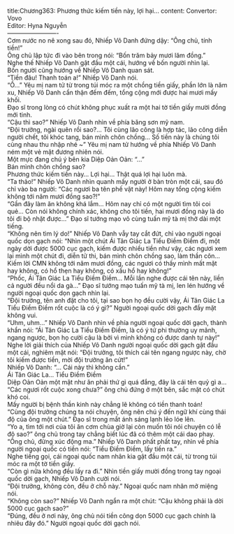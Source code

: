 title:Chương363: Phương thức kiếm tiền này, lợi hại...
content:
Convertor: Vovo<br>Editor: Hyna Nguyễn<br>————————-<br>Cơm nước no nê xong sau đó, Nhiếp Vô Danh đứng dậy: “Ông chủ, tính tiền!”<br>Ông chủ lập tức đi vào bên trong nói: “Bốn trăm bảy mươi lăm đồng.”<br>Nghe thế Nhiếp Vô Danh gật đầu một cái, hướng về bốn người nhìn lại.<br>Bốn người cũng hướng về Nhiếp Vô Danh quan sát.<br>“Tiền đâu! Thanh toán a!” Nhiếp Vô Danh nói.<br>“Ồ…” Yêu mị nam tử từ trong túi móc ra một chồng tiền giấy, phần lớn là năm xu, Nhiếp Vô Danh cẩn thận đếm đếm, tổng cộng mới được hai mươi mấy khối.<br>Đạo sĩ trong lòng có chút không phục xuất ra một hai tờ tiền giấy mười đồng mới tinh.<br>“Cậu thì sao?” Nhiếp Vô Danh nhìn về phía băng sơn mỹ nam.<br>“Đội trưởng, ngài quên rồi sao?… Tôi cùng lão công là hợp tác, lão công diễn người chết, tôi khóc tang, bán mình chôn chồng… Số tiền này là chúng tôi cùng nhau thu nhập nhé ~” Yêu mị nam tử hướng về phía Nhiếp Vô Danh ném một vẻ mặt đương nhiên nói.<br>Một mực đang chú ý bên kia Diệp Oản Oản: “…”<br>Bán mình chôn chồng sao?<br>Phương thức kiếm tiền này… Lợi hại… Thật quá lợi hại luôn mà.<br>“Ta thảo!” Nhiếp Vô Danh nhìn quanh mấy người ở bàn tròn một cái, sau đó chỉ vào ba người: “Các ngươi ba tên phế vật này! Hôm nay tổng cộng kiếm không tới năm mươi đồng sao?!”<br>“Gần đây làm ăn không khá lắm… Hôm nay chỉ có một người tìm tôi coi quẻ… Còn nói không chính xác, không cho tôi tiền, hai mươi đồng này là do tôi đi bộ nhặt được…” Đạo sĩ tướng mạo vô cùng tuấn mỹ tà mị thở dài một tiếng.<br>“Không nên tìm lý do!” Nhiếp Vô Danh vẫy tay cắt đứt, chỉ vào người ngoại quốc dọn gạch nói: “Nhìn một chút Ái Tân Giác La Tiểu Điềm Điềm đi, một ngày dời được 5000 cục gạch, kiếm được nhiều tiền như vậy, các ngươi xem lại mình một chút đi, diễn tử thi, bán mình chôn chồng sao, làm thần côn… Kiếm lời CMN không tới năm mươi đồng, các ngươi có thấy mình mất mặt hay không, có hổ thẹn hay không, có xấu hổ hay không!”<br>“Phốc, Ái Tân Giác La Tiểu Điềm Điềm… Mỗi lần nghe được cái tên này, liền cả người đều nổi da gà…” Đạo sĩ tướng mạo tuấn mỹ tà mị, len lén hướng về người ngoại quốc dọn gạch nhìn lại.<br>“Đội trưởng, tên anh đặt cho tôi, tại sao bọn họ đều cười vậy, Ái Tân Giác La Tiểu Điềm Điềm rốt cuộc là có ý gì?” Người ngoại quốc dời gạch đầy mặt không vui.<br>“Uhm, uhm…” Nhiếp Vô Danh nhìn về phía người ngoại quốc dời gạch, thành khẩn nói: “Ái Tân Giác La Tiểu Điềm Điềm, là có ý tứ phi thường uy mãnh, ngang ngược, bọn họ cười cậu là bởi vì mình không có được danh tự này!”<br>Nghe lời giải thích của Nhiếp Vô Danh người ngoại quốc dời gạch gật đầu một cái, nghiêm mặt nói: “Đội trưởng, tôi thích cái tên ngang ngược này, chờ tôi kiếm được tiền, mời đội trưởng ăn cứt!”<br>Nhiếp Vô Danh: “… Cái này thì không cần.”<br>Ái Tân Giác La… Tiểu Điềm Điềm<br>Diệp Oản Oản một mặt như ăn phải thứ gì quá đắng, đây là cái tên quỷ gì a…<br>“Các ngươi rốt cuộc xong chưa?” ông chủ đứng ở một bên, sắc mặt có chút khó coi.<br>Mấy người bị bệnh thần kinh này chẳng lẽ không có tiền thanh toán!<br>“Cùng đội trưởng chúng ta nói chuyện, ông nên chú ý đến ngữ khí cùng thái độ của ông một chút.” Đạo sĩ trong mắt ánh sáng lạnh lẻo lóe lên.<br>“Yo a, tìm tới nơi của tôi ăn cơm chùa giờ lại còn muốn tôi nói chuyện có lễ độ sao?” ông chủ trong tay chẳng biết lúc đã có thêm một cái dao phay.<br>“Ông chủ, đừng xúc động ma.” Nhiếp Vô Danh phất phất tay, nhìn về phía người ngoại quốc có tiền nói: “Tiểu Điềm Điềm, lấy tiền ra.”<br>Nghe tiếng gọi, cái ngoại quốc nam nhân kia gật đầu một cái, từ trong túi móc ra một tờ tiền giấy.<br>“Còn gì nữa không đều lấy ra đi.” Nhìn tiền giấy mười đồng trong tay ngoại quốc dời gạch, Nhiếp Vô Danh cười nói.<br>“Đội trưởng, không còn, đều ở chỗ này.” Ngoại quốc nam nhân mở miệng nói.<br>“Không còn sao?” Nhiếp Vô Danh ngẩn ra một chút: “Cậu không phải là dời 5000 cục gạch sao?”<br>“Đúng, đều ở nơi này, ông chủ nói tiền công dọn 5000 cục gạch chính là nhiêu đây đó.” Người ngoại quốc dời gạch nói.